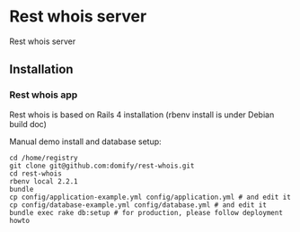 Rest whois server
=================

Rest whois server

Installation
------------

### Rest whois  app 

Rest whois is based on Rails 4 installation (rbenv install is under Debian build doc)

Manual demo install and database setup:

    cd /home/registry
    git clone git@github.com:domify/rest-whois.git
    cd rest-whois
    rbenv local 2.2.1
    bundle
    cp config/application-example.yml config/application.yml # and edit it
    cp config/database-example.yml config/database.yml # and edit it
    bundle exec rake db:setup # for production, please follow deployment howto

